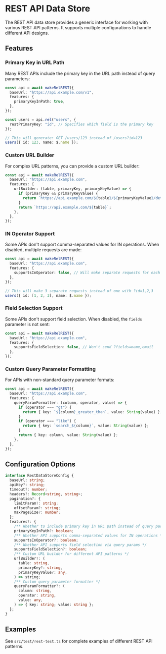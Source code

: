 # REST API Data Store

The REST API data store provides a generic interface for working with various REST API patterns. It supports multiple configurations to handle different API designs.

## Features

### Primary Key in URL Path

Many REST APIs include the primary key in the URL path instead of query parameters:

```typescript
const api = await makeRelREST({
  baseUrl: "https://api.example.com/v1",
  features: {
    primaryKeyInPath: true,
  },
});

const users = api.rel("users", {
  restPrimaryKey: "id", // Specifies which field is the primary key
});

// This will generate: GET /users/123 instead of /users?id=123
users({ id: 123, name: $.name });
```

### Custom URL Builder

For complex URL patterns, you can provide a custom URL builder:

```typescript
const api = await makeRelREST({
  baseUrl: "https://api.example.com",
  features: {
    urlBuilder: (table, primaryKey, primaryKeyValue) => {
      if (primaryKey && primaryKeyValue) {
        return `https://api.example.com/${table}/${primaryKeyValue}/details`;
      }
      return `https://api.example.com/${table}`;
    },
  },
});
```

### IN Operator Support

Some APIs don't support comma-separated values for IN operations. When disabled, multiple requests are made:

```typescript
const api = await makeRelREST({
  baseUrl: "https://api.example.com",
  features: {
    supportsInOperator: false, // Will make separate requests for each value
  },
});

// This will make 3 separate requests instead of one with ?id=1,2,3
users({ id: [1, 2, 3], name: $.name });
```

### Field Selection Support

Some APIs don't support field selection. When disabled, the `fields` parameter is not sent:

```typescript
const api = await makeRelREST({
  baseUrl: "https://api.example.com",
  features: {
    supportsFieldSelection: false, // Won't send ?fields=name,email
  },
});
```

### Custom Query Parameter Formatting

For APIs with non-standard query parameter formats:

```typescript
const api = await makeRelREST({
  baseUrl: "https://api.example.com",
  features: {
    queryParamFormatter: (column, operator, value) => {
      if (operator === "gt") {
        return { key: `${column}_greater_than`, value: String(value) };
      }
      if (operator === "like") {
        return { key: `search_${column}`, value: String(value) };
      }
      return { key: column, value: String(value) };
    },
  },
});
```

## Configuration Options

```typescript
interface RestDataStoreConfig {
  baseUrl: string;
  apiKey?: string;
  timeout?: number;
  headers?: Record<string, string>;
  pagination?: {
    limitParam?: string;
    offsetParam?: string;
    maxPageSize?: number;
  };
  features?: {
    /** Whether to include primary key in URL path instead of query params */
    primaryKeyInPath?: boolean;
    /** Whether API supports comma-separated values for IN operations */
    supportsInOperator?: boolean;
    /** Whether API supports field selection via query params */
    supportsFieldSelection?: boolean;
    /** Custom URL builder for different API patterns */
    urlBuilder?: (
      table: string,
      primaryKey?: string,
      primaryKeyValue?: any,
    ) => string;
    /** Custom query parameter formatter */
    queryParamFormatter?: (
      column: string,
      operator: string,
      value: any,
    ) => { key: string; value: string };
  };
}
```

## Examples

See `src/test/rest-test.ts` for complete examples of different REST API patterns.
